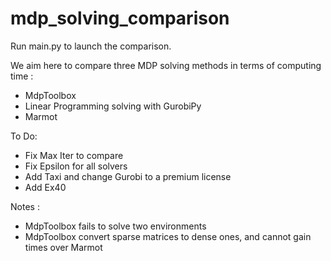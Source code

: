 # mdp_solving_comparison

Run main.py to launch the comparison.

We aim here to compare three MDP solving methods in terms of computing time :
- MdpToolbox
- Linear Programming solving with GurobiPy
- Marmot

To Do:
- Fix Max Iter to compare
- Fix Epsilon for all solvers
- Add Taxi and change Gurobi to a premium license
- Add Ex40

Notes :
- MdpToolbox fails to solve two environments
- MdpToolbox convert sparse matrices to dense ones, and cannot gain times over Marmot
